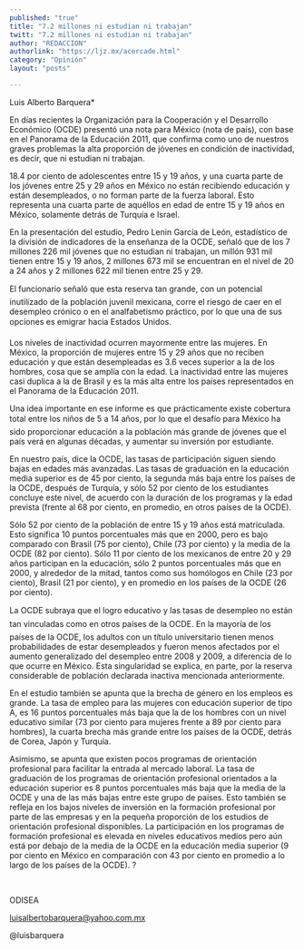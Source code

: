 ```yaml
---
published: "true"
title: "7.2 millones ni estudian ni trabajan"
twitt: "7.2 millones ni estudian ni trabajan"
author: "REDACCION"
authorlink: "https://ljz.mx/acercade.html"
category: "Opinión"
layout: "posts"

---
```



  Luis Alberto Barquera*



  En días recientes la Organización para la Cooperación y el Desarrollo Económico (OCDE) presentó una nota para México (nota de país), con base en el Panorama de la Educación 2011, que confirma como uno de nuestros graves problemas la alta proporción de jóvenes en condición de inactividad, es decir, que ni estudian ni trabajan.



  18.4 por ciento de adolescentes entre 15 y 19 años, y una cuarta parte de los jóvenes entre 25 y 29 años en México no están recibiendo educación y están desempleados, o no forman parte de la fuerza laboral. Esto representa una cuarta parte de aquéllos en edad de entre 15 y 19 años en México, solamente detrás de Turquía e Israel.



  En la presentación del estudio, Pedro Lenin García de León, estadístico de la división de indicadores de la enseñanza de la OCDE, señaló que de los 7 millones 226 mil jóvenes que no estudian ni trabajan, un millón 931 mil tienen entre 15 y 19 años, 2 millones 673 mil se encuentran en el nivel de 20 a 24 años y 2 millones 622 mil tienen entre 25 y 29.



  El funcionario señaló que esta reserva tan grande, con un potencial inutilizado de la población juvenil mexicana, corre el riesgo de caer en el desempleo crónico o en el analfabetismo práctico, por lo que una de sus opciones es emigrar hacia Estados Unidos.



  Los niveles de inactividad ocurren mayormente entre las mujeres. En México, la proporción de mujeres entre 15 y 29 años que no reciben educación y que están desempleadas es 3.6 veces superior a la de los hombres, cosa que se amplía con la edad. La inactividad entre las mujeres casi duplica a la de Brasil y es la más alta entre los países representados en el Panorama de la Educación 2011.



  Una idea importante en ese informe es que prácticamente existe cobertura total entre los niños de 5 a 14 años, por lo que el desafío para México ha sido proporcionar educación a la población más grande de jóvenes que el país verá en algunas décadas, y aumentar su inversión por estudiante.



  En nuestro país, dice la OCDE, las tasas de participación siguen siendo bajas en edades más avanzadas. Las tasas de graduación en la educación media superior es de 45 por ciento, la segunda más baja entre los países de la OCDE, después de Turquía, y sólo 52 por ciento de los estudiantes concluye este nivel, de acuerdo con la duración de los programas y la edad prevista (frente al 68 por ciento, en promedio, en otros países de la OCDE).



  Sólo 52 por ciento de la población de entre 15 y 19 años está matriculada. Esto significa 10 puntos porcentuales más que en 2000, pero es bajo comparado con Brasil (75 por ciento), Chile (73 por ciento) y la media de la OCDE (82 por ciento). Sólo 11 por ciento de los mexicanos de entre 20 y 29 años participan en la educación, sólo 2 puntos porcentuales más que en 2000, y alrededor de la mitad, tantos como sus homólogos en Chile (23 por ciento), Brasil (21 por ciento), y en promedio en los países de la OCDE (26 por ciento).



  La OCDE subraya que el logro educativo y las tasas de desempleo no están tan vinculadas como en otros países de la OCDE. En la mayoría de los países de la OCDE, los adultos con un título universitario tienen menos probabilidades de estar desempleados y fueron menos afectados por el aumento generalizado del desempleo entre 2008 y 2009, a diferencia de lo que ocurre en México. Esta singularidad se explica, en parte, por la reserva considerable de población declarada inactiva mencionada anteriormente.



  En el estudio también se apunta que la brecha de género en los empleos es grande. La tasa de empleo para las mujeres con educación superior de tipo A, es 16 puntos porcentuales más baja que la de los hombres con un nivel educativo similar (73 por ciento para mujeres frente a 89 por ciento para hombres), la cuarta brecha más grande entre los países de la OCDE, detrás de Corea, Japón y Turquía.



  Asimismo, se apunta que existen pocos programas de orientación profesional para facilitar la entrada al mercado laboral. La tasa de graduación de los programas de orientación profesional orientados a la educación superior es 8 puntos porcentuales más baja que la media de la OCDE y una de las más bajas entre este grupo de países. Esto también se refleja en los bajos niveles de inversión en la formación profesional por parte de las empresas y en la pequeña proporción de los estudios de orientación profesional disponibles. La participación en los programas de formación profesional es elevada en niveles educativos medios pero aún está por debajo de la media de la OCDE en la educación media superior (9 por ciento en México en comparación con 43 por ciento en promedio a lo largo de los países de la OCDE). ?



   



  ODISEA



  luisalbertobarquera@yahoo.com.mx



  @luisbarquera


